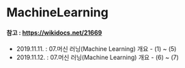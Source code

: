 # MachineLearning
#### 참고 : https://wikidocs.net/21669
- 2019.11.11. : 07.머신 러닝(Machine Learning) 개요 - (1) ~ (5)
- 2019.11.12. : 07.머신 러닝(Machine Learning) 개요 - (6) ~ (7)
